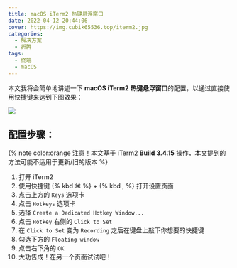 ```yaml
---
title: macOS iTerm2 热键悬浮窗口
date: 2022-04-12 20:44:06
cover: https://img.cubik65536.top/iterm2.jpg
categories: 
  - 解决方案
  - 折腾
tags:
  - 终端
  - macOS
---
```


本文我将会简单地讲述一下 **macOS iTerm2 热键悬浮窗口**的配置，以通过直接使用快捷键来达到下图效果：

![](https://img.cubik65536.top/iterm2-floating-window-demo.png)

<!-- more -->

## 配置步骤：

{% note color:orange 注意！本文基于 iTerm2 **Build 3.4.15** 操作，本文提到的方法可能不适用于更新/旧的版本 %}

1. 打开 iTerm2
2. 使用快捷键 {% kbd ⌘ %} + {% kbd , %} 打开设置页面
3. 点击上方的 `Keys` 选项卡
4. 点击 `Hotkeys` 选项卡
5. 选择 `Create a Dedicated Hotkey Window...`
6. 点击 `Hotkey` 右侧的 `Click to Set`
7. 在 `Click to Set` 变为 `Recording` 之后在键盘上敲下你想要的快捷键
8. 勾选下方的 `Floating window`
9. 点击右下角的 `OK`
10. 大功告成！在另一个页面试试吧！
